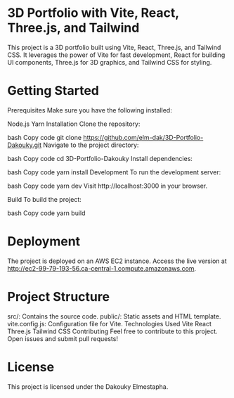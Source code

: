 # 3D Portfolio with Vite, React, Three.js, and Tailwind

This project is a 3D portfolio built using Vite, React, Three.js, and Tailwind CSS. It leverages the power of Vite for fast development, React for building UI components, Three.js for 3D graphics, and Tailwind CSS for styling.

# Getting Started

Prerequisites
Make sure you have the following installed:

Node.js
Yarn
Installation
Clone the repository:

bash
Copy code
git clone https://github.com/elm-dak/3D-Portfolio-Dakouky.git
Navigate to the project directory:

bash
Copy code
cd 3D-Portfolio-Dakouky
Install dependencies:

bash
Copy code
yarn install
Development
To run the development server:

bash
Copy code
yarn dev
Visit http://localhost:3000 in your browser.

Build
To build the project:

bash
Copy code
yarn build

# Deployment
The project is deployed on an AWS EC2 instance. Access the live version at http://ec2-99-79-193-56.ca-central-1.compute.amazonaws.com.

# Project Structure
src/: Contains the source code.
public/: Static assets and HTML template.
vite.config.js: Configuration file for Vite.
Technologies Used
Vite
React
Three.js
Tailwind CSS
Contributing
Feel free to contribute to this project. Open issues and submit pull requests!

# License
This project is licensed under the Dakouky Elmestapha.
